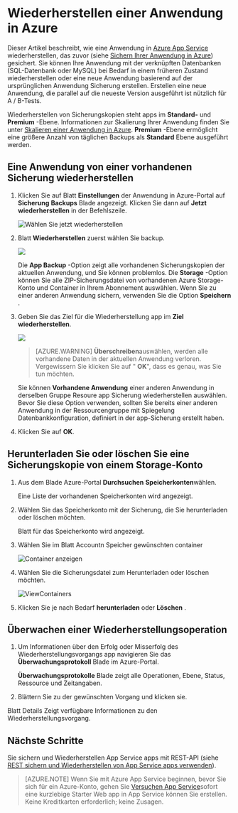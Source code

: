 <properties 
    pageTitle="Wiederherstellen einer Anwendung in Azure" 
    description="Erfahren Sie, wie Ihre Anwendung von einer Sicherung wiederherstellen." 
    services="app-service" 
    documentationCenter="" 
    authors="cephalin" 
    manager="wpickett" 
    editor="jimbe"/>

<tags 
    ms.service="app-service" 
    ms.workload="na" 
    ms.tgt_pltfrm="na" 
    ms.devlang="na" 
    ms.topic="article" 
    ms.date="07/06/2016" 
    ms.author="cephalin"/>

# <a name="restore-an-app-in-azure"></a>Wiederherstellen einer Anwendung in Azure

Dieser Artikel beschreibt, wie eine Anwendung in [Azure App Service](../app-service/app-service-value-prop-what-is.md) wiederherstellen, das zuvor (siehe [Sichern Ihrer Anwendung in Azure](web-sites-backup.md)) gesichert. Sie können Ihre Anwendung mit der verknüpften Datenbanken (SQL-Datenbank oder MySQL) bei Bedarf in einem früheren Zustand wiederherstellen oder eine neue Anwendung basierend auf der ursprünglichen Anwendung Sicherung erstellen. Erstellen eine neue Anwendung, die parallel auf die neueste Version ausgeführt ist nützlich für A / B-Tests.

Wiederherstellen von Sicherungskopien steht apps im **Standard-** und **Premium** -Ebene. Informationen zur Skalierung Ihrer Anwendung finden Sie unter [Skalieren einer Anwendung in Azure](web-sites-scale.md). **Premium** -Ebene ermöglicht eine größere Anzahl von täglichen Backups als **Standard** Ebene ausgeführt werden.

<a name="PreviousBackup"></a>
## <a name="restore-an-app-from-an-existing-backup"></a>Eine Anwendung von einer vorhandenen Sicherung wiederherstellen

1. Klicken Sie auf Blatt **Einstellungen** der Anwendung in Azure-Portal auf **Sicherung** **Backups** Blade angezeigt. Klicken Sie dann auf **Jetzt wiederherstellen** in der Befehlszeile. 
    
    ![Wählen Sie jetzt wiederherstellen][ChooseRestoreNow]

3. Blatt **Wiederherstellen** zuerst wählen Sie backup. 

    ![](./media/web-sites-restore/021ChooseSource.png)
    
    Die **App Backup** -Option zeigt alle vorhandenen Sicherungskopien der aktuellen Anwendung, und Sie können problemlos. 
    Die **Storage** -Option können Sie alle ZIP-Sicherungsdatei von vorhandenen Azure Storage-Konto und Container in Ihrem Abonnement auswählen. 
    Wenn Sie zu einer anderen Anwendung sichern, verwenden Sie die Option **Speichern** .

4. Geben Sie das Ziel für die Wiederherstellung app im **Ziel wiederherstellen**.

    ![](./media/web-sites-restore/022ChooseDestination.png)
    
    >[AZURE.WARNING] **Überschreiben**auswählen, werden alle vorhandene Daten in der aktuellen Anwendung verloren. Vergewissern Sie klicken Sie auf " **OK**", dass es genau, was Sie tun möchten.
    
    Sie können **Vorhandene Anwendung** einer anderen Anwendung in derselben Gruppe Resoure app Sicherung wiederherstellen auswählen. Bevor Sie diese Option verwenden, sollten Sie bereits einer anderen Anwendung in der Ressourcengruppe mit Spiegelung Datenbankkonfiguration, definiert in der app-Sicherung erstellt haben. 
    
5. Klicken Sie auf **OK**.

<a name="StorageAccount"></a>
## <a name="download-or-delete-a-backup-from-a-storage-account"></a>Herunterladen Sie oder löschen Sie eine Sicherungskopie von einem Storage-Konto
    
1. Aus dem Blade Azure-Portal **Durchsuchen** **Speicherkonten**wählen.
    
    Eine Liste der vorhandenen Speicherkonten wird angezeigt. 
    
2. Wählen Sie das Speicherkonto mit der Sicherung, die Sie herunterladen oder löschen möchten.
    
    Blatt für das Speicherkonto wird angezeigt.

3. Wählen Sie im Blatt Accountn Speicher gewünschten container
    
    ![Container anzeigen][ViewContainers]

4. Wählen Sie die Sicherungsdatei zum Herunterladen oder löschen möchten.

    ![ViewContainers](./media/web-sites-restore/03ViewFiles.png)

5. Klicken Sie je nach Bedarf **herunterladen** oder **Löschen** .  

<a name="OperationLogs"></a>
## <a name="monitor-a-restore-operation"></a>Überwachen einer Wiederherstellungsoperation
    
1. Um Informationen über den Erfolg oder Misserfolg des Wiederherstellungsvorgangs app navigieren Sie das **Überwachungsprotokoll** Blade im Azure-Portal. 
    
    **Überwachungsprotokolle** Blade zeigt alle Operationen, Ebene, Status, Ressource und Zeitangaben.
    
2. Blättern Sie zu der gewünschten Vorgang und klicken sie.

Blatt Details Zeigt verfügbare Informationen zu den Wiederherstellungsvorgang.
    
## <a name="next-steps"></a>Nächste Schritte

Sie sichern und Wiederherstellen App Service apps mit REST-API (siehe [REST sichern und Wiederherstellen von App Service apps verwenden](websites-csm-backup.md)).

>[AZURE.NOTE] Wenn Sie mit Azure App Service beginnen, bevor Sie sich für ein Azure-Konto, gehen Sie [Versuchen App Service](http://go.microsoft.com/fwlink/?LinkId=523751)sofort eine kurzlebige Starter Web app in App Service können Sie erstellen. Keine Kreditkarten erforderlich; keine Zusagen.


<!-- IMAGES -->
[ChooseRestoreNow]: ./media/web-sites-restore/02ChooseRestoreNow.png
[ViewContainers]: ./media/web-sites-restore/03ViewContainers.png
[StorageAccountFile]: ./media/web-sites-restore/02StorageAccountFile.png
[BrowseCloudStorage]: ./media/web-sites-restore/03BrowseCloudStorage.png
[StorageAccountFileSelected]: ./media/web-sites-restore/04StorageAccountFileSelected.png
[ChooseRestoreSettings]: ./media/web-sites-restore/05ChooseRestoreSettings.png
[ChooseDBServer]: ./media/web-sites-restore/06ChooseDBServer.png
[RestoreToNewSQLDB]: ./media/web-sites-restore/07RestoreToNewSQLDB.png
[NewSQLDBConfig]: ./media/web-sites-restore/08NewSQLDBConfig.png
[RestoredContosoWebSite]: ./media/web-sites-restore/09RestoredContosoWebSite.png
[DashboardOperationLogsLink]: ./media/web-sites-restore/10DashboardOperationLogsLink.png
[ManagementServicesOperationLogsList]: ./media/web-sites-restore/11ManagementServicesOperationLogsList.png
[DetailsButton]: ./media/web-sites-restore/12DetailsButton.png
[OperationDetails]: ./media/web-sites-restore/13OperationDetails.png
 
